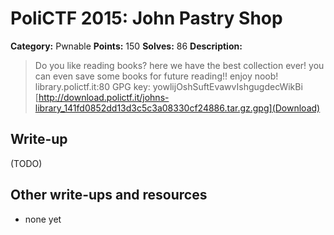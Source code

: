 # PoliCTF 2015: John Pastry Shop

**Category:** Pwnable
**Points:** 150
**Solves:** 86
**Description:**

> Do you like reading books? here we have the best collection ever! you can even save some books for future reading!! enjoy noob!
> library.polictf.it:80
> GPG key: yowlijOshSuftEvawvIshgugdecWikBi
> [http://download.polictf.it/johns-library_141fd0852dd13d3c5c3a08330cf24886.tar.gz.gpg](Download)

## Write-up

(TODO)

## Other write-ups and resources

* none yet
